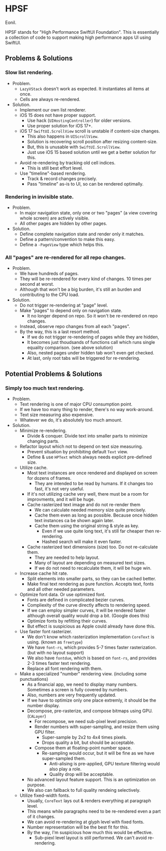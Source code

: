 HPSF
====
Eonil.

HPSF stands for "High Performance SwiftUI Foundation".
This is essentially a collection of code to support making high performance apps UI using SwiftUI.



Problems & Solutions
-----------------------------

### Slow list rendering.
- Problem.
    - `LazyVStack` doesn't work as expected. It instantiates all items at once.
    - Cells are always re-rendered.
- Solution.
    - Implement our own list renderer.
    - iOS 15 does not have proper support.
        - Use hack (`UIHostingController`) for older versions.
        - Use proper solution for iOS 17+.
    - iOS 17 `SwiftUI.ScrollView` scroll is unstable if content-size changes.
        - This also happens in `UIScrollView`.
        - Solution is recovering scroll position after resizing content-size.
        - But, this is unusable with `SwiftUI.ScrollView`.
        - Just use iOS 15 based solution until we get a better solution for this.
    - Avoid re-rendering by tracking old cell indices.
        - This is still best effort level.
    - Use "timeline"-based rendering.
        - Track & record changes precisely.
        - Pass "timeline" as-is to UI, so can be rendered optimally.

### Rendering in invisible state.
- Problem.
    - In major navigation state, only one or two "pages" (a view covering whole screen) are actively visible.
    - All other pages are hidden by other pages.
- Solution.
    - Define complete navigation state and render only it matches.
    - Define a pattern/convention to make this easy.
    - Define a `-PageView` type which helps this.

### All "pages" are re-rendered for all repo changes.
- Problem.
    - We have hundreds of pages.
    - They will be re-rendered for every kind of changes. 10 times per second at worst.
    - Although that won't be a big burden, it's still an burden and contributing to the CPU load. 
- Solution.
    - Do not trigger re-rendering at "page" level.
    - Make "pages" to depend only on navigation state.
        - It no longer depend on repo. So it won't be re-rendered on repo changes.
    - Instead, observe repo changes from all each "pages".
    - By the way, this is a last resort method.
        - If we do not trigger re-rendering of pages while they are hidden,
        - It becomes just thoudsands of functions call which runs single equality comparison. (see above solution)
        - Also, nested pages under hidden tab won't even get checked.
        - At last, only root tabs will be triggered for re-rendering. 




Potential Problems & Solutions
------------------------------
        
### Simply too much text rendering.
- Problem.
    - Text rendering is one of major CPU consumption point.
    - If we have too many thing to render, there's no way work-around.
    - Text size measuring also expensive.
    - Whatever we do, it's absolutely too much amount.
- Solution.
    - Minimize re-rendering.
        - Divide & conquer. Divide text into smaller parts to minimize changing parts. 
    - Refactor layout which not to depend on text size measuring.
        - Prevent situation by prohibiting default `Text` view.
        - Define & use `HPText` which always needs explicit pre-defined size.
    - Utilize cache.
        - Most text instances are once rendered and displayed on screen for dozens of frames.
            - They are intended to be read by humans. If it changes too fast, it's not very useful.
        - If it's not utilizing cache very well, there must be a room for improvments, and it will be huge.
        - Cache rasterized text image and do not re-render them
            - We can calculate needed memory size quite precisely.
            - Cache them even as long as possible. Because once hidden text instances ca be shown again later.
            - Cache them using the original string & style as key.
                - Even if we use quite long text, it's still far cheaper then re-rendering.
                - Hashed search will make it even faster.
        - Cache rasterized text dimensions (size) too. Do not re-calculate them.
            - They are needed to help layout. 
            - Many of layout are depending on measured text sizes.
            - If we do not need to recalculate them, it will be huge win.     
    - Increase cache hit rate.
        - Split elements into smaller parts, so they can be cached better.
        - Make final text rendering as pure function. Accepts text, fonts and all other needed parameters.
    - Optimize font data. Or use optimized font.
        - Fonts are defined in complicated bezier curves.
        - Compliexity of the curve directly affects to rendering speed.
        - If we can employ simpler curves, it will be rendered faster although overall quality would drop a bit. (Google does this)
        - Optimize fonts by refitting their curves.
        - But effect is suspicious as Apple could already have done this.
    - Use faster font rasterizer.
        - We don't know which rasterization implementation `CoreText` is using. (known as `freetype`)
        - We have `font-rs`, which provides 5-7 times faster rasterization. (but with no layout support)
        - We also have `fontdue`, which is based on `font-rs`, and provides 2-3 times faster text rendering.
        - Replace all font rendering with them.
    - Make a specialized "number" rendering view. (including some punctuations)
        - As a financial app, we need to display many numbers. Sometimes a screen is fully covered by numbers.
        - Also, numbers are very frequently updated. 
        - If we have to optimize only one place extremly, it should be the number display.
        - Decompose, pre-rasterize, and compose bitmaps using GPU. (`CALayer`)
            - For recompose, we need sub-pixel level precision.
            - Render numbers with super-sampling, and resize them using GPU filter.
                - Super-sample by 2x2 to 4x4 times pixels. 
                - Drops quality a bit, but should be acceptable.
            - Compose them at floating-point number space.
                - Re-sampling would occur, but it will be fine as we have super-sampled them.
                    - Anti-alising is pre-applied, GPU texture filtering would also play a role.
                    - Quality drop will be acceptable.
        - No advanced layout feature support. This is an optimization on purpose.
        - We also can fallback to full quality rendeing selectively.
    - Utilize fixed-width fonts. 
        - Usually, `CoreText` lays out & renders everything at paragraph level.
        - This means while paragraphs need to be re-rendered even a part of it changes.
        - We can avoid re-rendering at glyph level with fixed fonts.
        - Number representation will be the best fit for this.
        - By the way, I'm suspicious how much this would be effective.
            - Sub-piexl level layout is still performed. We can't avoid re-rendering. 
